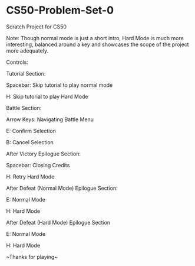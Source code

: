 # CS50-Problem-Set-0
Scratch Project for CS50

Note: Though normal mode is just a short intro, Hard Mode is much more interesting, balanced around a key and showcases the scope of the project more adequately.


Controls:

Tutorial Section:


Spacebar: Skip tutorial to play normal mode

H: Skip tutorial to play Hard Mode


Battle Section:


Arrow Keys: Navigating Battle Menu

E: Confirm Selection

B: Cancel Selection

After Victory Epilogue Section:

Spacebar: Closing Credits

H: Retry Hard Mode


After Defeat (Normal Mode) Epilogue Section:


E: Normal Mode

H: Hard Mode


After Defeat (Hard Mode) Epilogue Section


E: Normal Mode

H: Hard Mode


~Thanks for playing~
